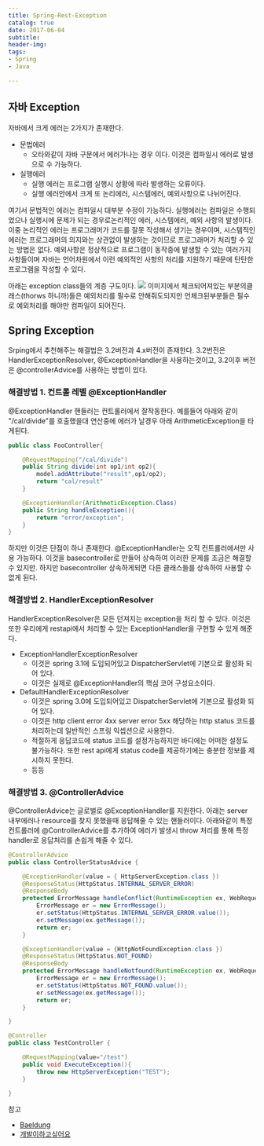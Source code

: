 ```yaml
---
title: Spring-Rest-Exception
catalog: true
date: 2017-06-04
subtitle:
header-img:
tags:
- Spring
- Java

---
```


## 자바 Exception
자바에서 크게 에러는 2가지가 존재한다.

* 문법에러
	* 오타와같이 자바 구문에서 에러가나는 경우 이다. 이것은 컴파일시 에러로 발생으로 수 가능하다.
* 실행에러
	* 실행 에러는 프로그램 실행시 상황에 따라 발생하는 오류이다.
	* 실행 에러안에서 크게 또 논리에러, 시스템에러, 예외사항으로 나뉘어진다.

여기서 문법적인 에러는 컴파일시 대부분 수정이 가능하다. 실행에러는 컴파일은 수행되었으나 실행시에 문제가 되는 경우로논리적인 에러, 시스템에러, 예외 사항의 발생이다. 이중 논리적인 에러는 프로그래머가 코드를 잘못 작성해서 생기는 경우이며, 시스템적인 에러는 프로그래머의 의지와는 상관없이 발생하는 것이므로 프로그래머가 처리할 수 있는 방법은 없다. 예외사항은 정상적으로 프로그램이 동작중에 발생할 수 있는 여러가지 사항들이며 자바는 언어차원에서 이런 예외적인 사항의 처리를 지원하기 때문에 탄탄한 프로그램을 작성할 수 있다.


아래는 exception class들의 계층 구도이다.
![](http://i.imgur.com/NHoaID9.jpg)
이미지에서 체크되어져있는 부분의클래스(thorws 하니까)들은 예외처리를 필수로 안해줘도되지만 언체크된부분들은 필수로 예외처리를 해야만 컴파일이 되어진다.

## Spring Exception

Srping에서 추천해주는 해결법은 3.2버전과 4.x버전이 존재한다. 3.2번전은 HandlerExceptionResolver, @ExceptionHandler을 사용하는것이고, 3.2이후 버전은 @controllerAdvice를 사용하는 방법이 있다.

### 해결방법 1. 컨트롤 레벨 @ExceptionHandler
@ExceptionHandler 핸들러는 컨트롤러에서 잘작동한다. 예를들어 아래와 같이 "/cal/divide"를 호출했을대 연산중에 에러가 날경우 아래 ArithmeticException을 타게된다.

```java
public class FooController{

	@RequestMapping("/cal/divide")
	public String divide(int op1/int op2){
		model.addAttribute("result",op1/op2);
		return "cal/result"
	}

	@ExceptionHandler(ArithmeticException.Class)
	public String handleException(){
		return "error/exception";
	}
}
```

 하지만 이것은 단점이 하나 존재한다. @ExceptionHandler는 오직 컨트롤러에서만 사용 가능하다. 이것을 basecontroller로 만들어 상속하여 이러한 문제를 조금은 해결할 수 있지만. 하지만 basecontroller 상속하게되면 다른 클래스들를 상속하여 사용할 수 없게 된다.

###  해결방법 2. HandlerExceptionResolver

HandlerExceptionResolver은 모든 던져지는 exception을 처리 할 수 있다. 이것은 또한 우리에게 restapi에서 처리할 수 있는 ExceptionHandler을 구현할 수 있게 해준다.

* ExceptionHandlerExceptionResolver
	* 이것은 spring 3.1에 도입되어있고 DispatcherServlet에 기본으로 활성화 되어 있다.
	* 이것은 실제로  @ExceptionHandler의 핵심 코어 구성요소이다.
* DefaultHandlerExceptionResolver
	* 이것은 spring 3.0에 도입되어있고 DispatcherServlet에 기본으로 활성화 되어 있다.
	* 이것은 http client error 4xx server error 5xx 해당하는 http status 코드를 처리하는데 일반적인 스프링 익셉션으로 사용한다.
	* 적절하게 응답코드에 status 코드를 설정가능하지만 바디에는 어떠한 설정도 불가능하다. 또한 rest api에게 status code를 제공하기에는 충분한 정보를 제시하지 못한다.
	* 등등

###  해결방법 3. @ControllerAdvice
@ControllerAdvice는 글로벌로 @ExceptionHandler를 지원한다. 아래는 server 내부에러나 resource를 찾지 못했을때 응답해줄 수 있는 핸들러이다. 아래와같이 특정 컨트롤러에 @ControllerAdvice를 추가하여 에러가 발생시 throw 처리를 통해 특정 handler로 응답처리를 손쉽게 해줄 수 있다.

```java
@ControllerAdvice
public class ControllerStatusAdvice {

    @ExceptionHandler(value = { HttpServerException.class })
    @ResponseStatus(HttpStatus.INTERNAL_SERVER_ERROR)
    @ResponseBody
    protected ErrorMessage handleConflict(RuntimeException ex, WebRequest request) {
    	ErrorMessage er = new ErrorMessage();
    	er.setStatus(HttpStatus.INTERNAL_SERVER_ERROR.value());
    	er.setMessage(ex.getMessage());
        return er;
    }

    @ExceptionHandler(value = {HttpNotFoundException.class })
    @ResponseStatus(HttpStatus.NOT_FOUND)
    @ResponseBody
    protected ErrorMessage handleNotfound(RuntimeException ex, WebRequest request) {
    	ErrorMessage er = new ErrorMessage();
    	er.setStatus(HttpStatus.NOT_FOUND.value());
    	er.setMessage(ex.getMessage());
        return er;
    }

}

@Controller
public class TestController {

	@RequestMapping(value="/test")
	public void ExecuteException(){
		throw new HttpServerException("TEST");
	}

}

```


참고<br>
* [Baeldung](http://www.baeldung.com/exception-handling-for-rest-with-spring)<br>
* [개발이하고싶어요](http://hyeonstorage.tistory.com/199)
